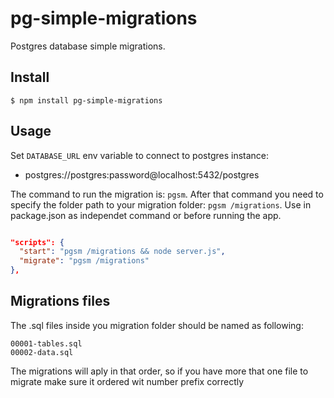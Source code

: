 # pg-simple-migrations

Postgres database simple migrations.

## Install

```
$ npm install pg-simple-migrations
```

## Usage
Set ``DATABASE_URL`` env variable to connect to postgres instance:
- postgres://postgres:password@localhost:5432/postgres

The command to run the migration is: ``pgsm``. After that command you need to specify the folder path to your migration folder: ``pgsm /migrations``. Use in package.json as independet command or before running the app.

```json

"scripts": {
  "start": "pgsm /migrations && node server.js",
  "migrate": "pgsm /migrations"
},

```
## Migrations files
The .sql files inside you migration folder should be named as following:

```
00001-tables.sql
00002-data.sql
```

The migrations will aply in that order, so if you have more that one file to migrate make sure it ordered wit number prefix correctly

